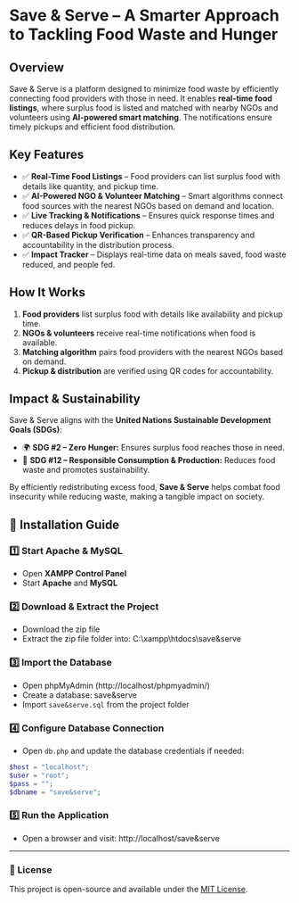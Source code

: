 # Save & Serve – A Smarter Approach to Tackling Food Waste and Hunger

## Overview  
Save & Serve is a platform designed to minimize food waste by efficiently connecting food providers with those in need. It enables **real-time food listings**, where surplus food is listed and matched with nearby NGOs and volunteers using **AI-powered smart matching**. The notifications ensure timely pickups and efficient food distribution.  

## Key Features  
- ✅ **Real-Time Food Listings** – Food providers can list surplus food with details like quantity, and pickup time.  
- ✅ **AI-Powered NGO & Volunteer Matching** – Smart algorithms connect food sources with the nearest NGOs based on demand and location.  
- ✅ **Live Tracking & Notifications** – Ensures quick response times and reduces delays in food pickup.  
- ✅ **QR-Based Pickup Verification** – Enhances transparency and accountability in the distribution process.   
- ✅ **Impact Tracker** – Displays real-time data on meals saved, food waste reduced, and people fed.  

## How It Works  
1. **Food providers** list surplus food with details like availability and pickup time.  
2. **NGOs & volunteers** receive real-time notifications when food is available.  
3. **Matching algorithm** pairs food providers with the nearest NGOs based on demand.  
4. **Pickup & distribution** are verified using QR codes for accountability.   

## Impact & Sustainability  
Save & Serve aligns with the **United Nations Sustainable Development Goals (SDGs)**:  
- 🌍 **SDG #2 – Zero Hunger:** Ensures surplus food reaches those in need.  
- 🌿 **SDG #12 – Responsible Consumption & Production:** Reduces food waste and promotes sustainability.  

By efficiently redistributing excess food, **Save & Serve** helps combat food insecurity while reducing waste, making a tangible impact on society.

## 🚀 Installation Guide  

### 1️⃣ Start Apache & MySQL  
- Open **XAMPP Control Panel**  
- Start **Apache** and **MySQL**  

### 2️⃣ Download & Extract the Project  
- Download the zip file
- Extract the zip file folder into: C:\xampp\htdocs\save&serve

### 3️⃣ Import the Database
- Open phpMyAdmin (http://localhost/phpmyadmin/)
- Create a database: save&serve
- Import `save&serve.sql` from the project folder

### 4️⃣ Configure Database Connection  
- Open `db.php` and update the database credentials if needed:  

```php
$host = "localhost";
$user = "root";
$pass = "";
$dbname = "save&serve";
```

### 5️⃣ Run the Application
- Open a browser and visit: http://localhost/save&serve

---

### 📜 License  
This project is open-source and available under the [MIT License](LICENSE).
